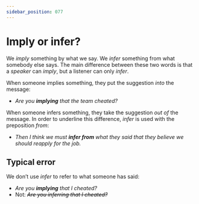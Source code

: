 ```yaml
---
sidebar_position: 077
---
```


# Imply or infer?

We *imply* something by what we say. We *infer* something from what somebody else says. The main difference between these two words is that a *speaker* can *imply*, but a listener can only *infer*.

When someone implies something, they put the suggestion *into* the message:

- *Are you **implying** that the team cheated?*

When someone infers something, they take the suggestion *out of* the message. In order to underline this difference, *infer* is used with the preposition *from*:

- *Then I think we must **infer from** what they said that they believe we should reapply for the job.*

## Typical error

We don’t use *infer* to refer to what someone has said:

- *Are you **implying** that I cheated?*
- Not: *~~Are you inferring that I cheated?~~*

